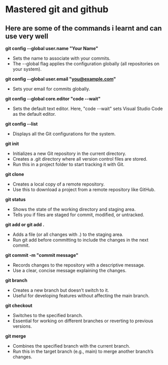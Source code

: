 # Mastered git and github
## Here are some of the commands i learnt and can use very well

**git config --global user.name "Your Name"**
* Sets the name to associate with your commits.
* The --global flag applies the configuration globally (all repositories on your system).

  
**git config --global user.email "you@example.com"**
* Sets your email for commits globally.

**git config --global core.editor "code --wait"**
* Sets the default text editor. Here, "code --wait" sets Visual Studio Code as the default editor.

  
**git config --list**
* Displays all the Git configurations for the system.

**git init**
* Initializes a new Git repository in the current directory.
* Creates a .git directory where all version control files are stored.
* Run this in a project folder to start tracking it with Git.

**git clone <repository-url>**
* Creates a local copy of a remote repository.
* Use this to download a project from a remote repository like GitHub.

**git status**

* Shows the state of the working directory and staging area.
* Tells you if files are staged for commit, modified, or untracked.

**git add <file> or git add .**
* Adds a file (or all changes with .) to the staging area.
* Run git add before committing to include the changes in the next commit.
  
**git commit -m "commit message"**
* Records changes to the repository with a descriptive message.
* Use a clear, concise message explaining the changes.

**git branch <branch-name>**
* Creates a new branch but doesn’t switch to it.
* Useful for developing features without affecting the main branch.

**git checkout <branch-name>**
* Switches to the specified branch.
* Essential for working on different branches or reverting to previous versions.

**git merge <branch-name>**
* Combines the specified branch with the current branch.
* Run this in the target branch (e.g., main) to merge another branch’s changes.



